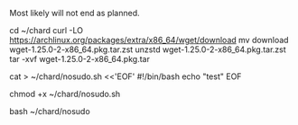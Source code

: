 Most likely will not end as planned.

cd ~/chard
curl -LO https://archlinux.org/packages/extra/x86_64/wget/download
mv download wget-1.25.0-2-x86_64.pkg.tar.zst
unzstd wget-1.25.0-2-x86_64.pkg.tar.zst
tar -xvf wget-1.25.0-2-x86_64.pkg.tar

cat > ~/chard/nosudo.sh <<'EOF'
#!/bin/bash
echo "test"
EOF

chmod +x ~/chard/nosudo.sh

bash ~/chard/nosudo
